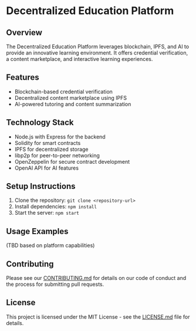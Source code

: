# Decentralized Education Platform

## Overview

The Decentralized Education Platform leverages blockchain, IPFS, and AI to provide an innovative learning environment. It offers credential verification, a content marketplace, and interactive learning experiences.

## Features

- Blockchain-based credential verification
- Decentralized content marketplace using IPFS
- AI-powered tutoring and content summarization

## Technology Stack

- Node.js with Express for the backend
- Solidity for smart contracts
- IPFS for decentralized storage
- libp2p for peer-to-peer networking
- OpenZeppelin for secure contract development
- OpenAI API for AI features

## Setup Instructions

1. Clone the repository: `git clone <repository-url>`
2. Install dependencies: `npm install`
3. Start the server: `npm start`

## Usage Examples

(TBD based on platform capabilities)

## Contributing

Please see our [CONTRIBUTING.md](CONTRIBUTING.md) for details on our code of conduct and the process for submitting pull requests.

## License

This project is licensed under the MIT License - see the [LICENSE.md](LICENSE.md) file for details.
